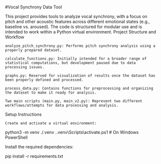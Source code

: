 #Vocal Synchrony Data Tool

This project provides tools to analyze vocal synchrony, with a focus on pitch and other acoustic features across different emotional states (e.g., baseline vs. aroused). The code is structured for modular use and is intended to work within a Python virtual environment.
Project Structure and Workflow

    analyze_pitch_synchrony.py: Performs pitch synchrony analysis using a properly prepared dataset.

    calculate_functions.py: Initially intended for a broader range of statistical computations, but development paused due to data processing issues.

    graphs.py: Reserved for visualization of results once the dataset has been properly defined and processed.

    process_data.py: Contains functions for preprocessing and organizing the dataset to make it ready for analysis.

    Two main scripts (main.py, main_v2.py): Represent two different workflows/attempts for data processing and analysis.

Setup Instructions

    Create and activate a virtual environment:

python3 -m venv ./.venv
.\.venv\Scripts\activate.ps1   # On Windows PowerShell

Install the required dependencies:

pip install -r requirements.txt
